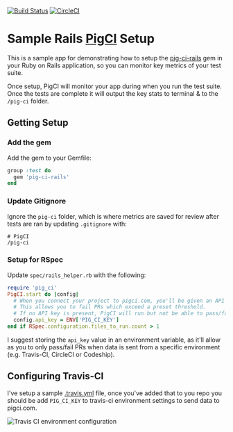 [![Build Status](https://travis-ci.com/PigCI/Sample-Rails-PigCI-Setup-App.svg?branch=master)](https://travis-ci.com/PigCI/Sample-Rails-PigCI-Setup-App)
[![CircleCI](https://circleci.com/gh/PigCI/Sample-Rails-PigCI-Setup-App/tree/master.svg?style=svg)](https://circleci.com/gh/PigCI/Sample-Rails-PigCI-Setup-App/tree/master)

# Sample Rails [PigCI](https://pigci.com) Setup

This is a sample app for demonstrating how to setup the [pig-ci-rails](https://github.com/PigCI/pig-ci-rails) gem in your Ruby on Rails application, so you can monitor key metrics of your test suite.

Once setup, PigCI will monitor your app during when you run the test suite. Once the tests are complete it will output the key stats to terminal & to the `/pig-ci` folder.

## Getting Setup

### Add the gem

Add the gem to your Gemfile:

```ruby
group :test do
  gem 'pig-ci-rails'
end
```

### Update Gitignore

Ignore the `pig-ci` folder, which is where metrics are saved for review after tests are ran by updating `.gitignore` with:

```text
# PigCI
/pig-ci
```

### Setup for RSpec

Update `spec/rails_helper.rb` with the following:

```ruby
require 'pig_ci'
PigCI.start do |config|
  # When you connect your project to pigci.com, you'll be given an API key.
  # This allows you to fail PRs which exceed a preset threshold.
  # If no API key is present, PigCI will run but not be able to pass/fail PRs on GitHub.
  config.api_key = ENV['PIG_CI_KEY']
end if RSpec.configuration.files_to_run.count > 1
```

I suggest storing the `api_key` value in an environment variable, as it'll allow as you to only pass/fail PRs when data is sent from a specific environment (e.g. Travis-CI, CircleCI or Codeship).

## Configuring Travis-CI

I've setup a sample [.travis.yml](https://github.com/PigCI/Sample-Rails-PigCI-Setup-App/blob/master/.travis.yml) file, once you've added that to you repo you should be add `PIG_CI_KEY` to travis-ci environment settings to send data to pigci.com.

![Travis CI environment configuration](https://user-images.githubusercontent.com/325384/64908904-3ffb1400-d6fd-11e9-9044-041f2f66315f.png)
